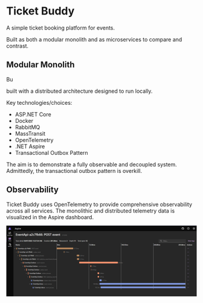 # Ticket Buddy
A simple ticket booking platform for events. 

Built as both a modular monolith and as microservices to compare and contrast.

## Modular Monolith

Bu

built with a distributed architecture designed to run locally.

Key technologies/choices:
- ASP.NET Core
- Docker
- RabbitMQ
- MassTransit
- OpenTelemetry
- .NET Aspire
- Transactional Outbox Pattern

The aim is to demonstrate a fully observable and decoupled system.
Admittedly, the transactional outbox pattern is overkill.

## Observability

Ticket Buddy uses OpenTelemetry to provide comprehensive observability across all services. 
The monolithic and distributed telemetry data is visualized in the Aspire dashboard.

![Observability Architecture](./Observability.png)
